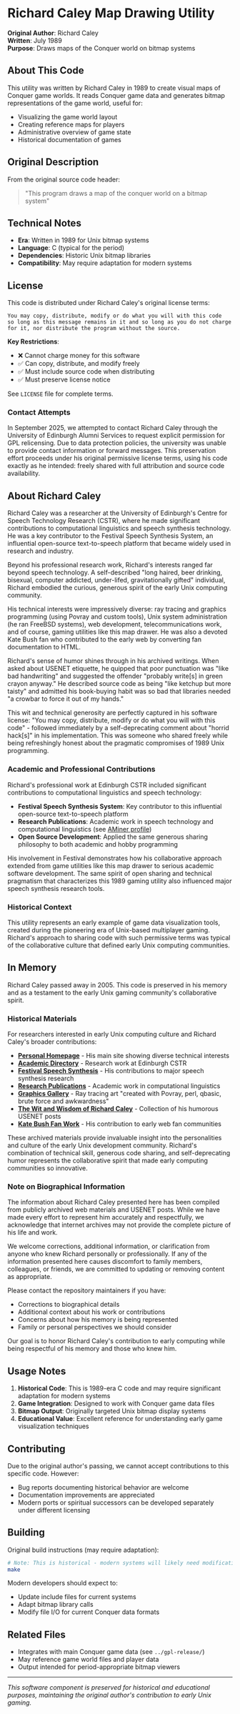 # Richard Caley Map Drawing Utility

**Original Author**: Richard Caley  
**Written**: July 1989  
**Purpose**: Draws maps of the Conquer world on bitmap systems

## About This Code

This utility was written by Richard Caley in 1989 to create visual maps of Conquer game worlds. It reads Conquer game data and generates bitmap representations of the game world, useful for:

- Visualizing the game world layout
- Creating reference maps for players
- Administrative overview of game state
- Historical documentation of games

## Original Description

From the original source code header:
> "This program draws a map of the conquer world on a bitmap system"

## Technical Notes

- **Era**: Written in 1989 for Unix bitmap systems
- **Language**: C (typical for the period)
- **Dependencies**: Historic Unix bitmap libraries
- **Compatibility**: May require adaptation for modern systems

## License

This code is distributed under Richard Caley's original license terms:

```
You may copy, distribute, modify or do what you will with this code 
so long as this message remains in it and so long as you do not charge 
for it, nor distribute the program without the source.
```

**Key Restrictions**:
- ❌ Cannot charge money for this software
- ✅ Can copy, distribute, and modify freely
- ✅ Must include source code when distributing
- ✅ Must preserve license notice

See `LICENSE` file for complete terms.


### Contact Attempts

In September 2025, we attempted to contact Richard Caley through the University of Edinburgh Alumni Services to request explicit permission for GPL relicensing. Due to data protection policies, the university was unable to provide contact information or forward messages. This preservation effort proceeds under his original permissive license terms, using his code exactly as he intended: freely shared with full attribution and source code availability.

## About Richard Caley

Richard Caley was a researcher at the University of Edinburgh's Centre for Speech Technology Research (CSTR), where he made significant contributions to computational linguistics and speech synthesis technology. He was a key contributor to the Festival Speech Synthesis System, an influential open-source text-to-speech platform that became widely used in research and industry.

Beyond his professional research work, Richard's interests ranged far beyond speech technology. A self-described "long haired, beer drinking, bisexual, computer addicted, under-lifed, gravitationally gifted" individual, Richard embodied the curious, generous spirit of the early Unix computing community.

His technical interests were impressively diverse: ray tracing and graphics programming (using Povray and custom tools), Unix system administration (he ran FreeBSD systems), web development, telecommunications work, and of course, gaming utilities like this map drawer. He was also a devoted Kate Bush fan who contributed to the early web by converting fan documentation to HTML.

Richard's sense of humor shines through in his archived writings. When asked about USENET etiquette, he quipped that poor punctuation was "like bad handwriting" and suggested the offender "probably write[s] in green crayon anyway." He described source code as being "like ketchup but more taisty" and admitted his book-buying habit was so bad that libraries needed "a crowbar to force it out of my hands."

This wit and technical generosity are perfectly captured in his software license: "You may copy, distribute, modify or do what you will with this code" - followed immediately by a self-deprecating comment about "horrid hack[s]" in his implementation. This was someone who shared freely while being refreshingly honest about the pragmatic compromises of 1989 Unix programming.

### Academic and Professional Contributions

Richard's professional work at Edinburgh CSTR included significant contributions to computational linguistics and speech technology:

- **Festival Speech Synthesis System**: Key contributor to this influential open-source text-to-speech platform
- **Research Publications**: Academic work in speech technology and computational linguistics (see [AMiner profile](https://aminer.org/profile/r-caley/65d6f2bdc136ef133132e1d0))
- **Open Source Development**: Applied the same generous sharing philosophy to both academic and hobby programming

His involvement in Festival demonstrates how his collaborative approach extended from game utilities like this map drawer to serious academic software development. The same spirit of open sharing and technical pragmatism that characterizes this 1989 gaming utility also influenced major speech synthesis research tools.

### Historical Context

This utility represents an early example of game data visualization tools, created during the pioneering era of Unix-based multiplayer gaming. Richard's approach to sharing code with such permissive terms was typical of the collaborative culture that defined early Unix computing communities.

## In Memory

Richard Caley passed away in 2005. This code is preserved in his memory and as a testament to the early Unix gaming community's collaborative spirit.

### Historical Materials

For researchers interested in early Unix computing culture and Richard Caley's broader contributions:

- **[Personal Homepage](https://web.archive.org/web/20060621153455/http://richard.caley.org.uk/)** - His main site showing diverse technical interests
- **[Academic Directory](https://web.archive.org/web/20050212154854/http://www.cogsci.ed.ac.uk/~rjc/)** - Research work at Edinburgh CSTR  
- **[Festival Speech Synthesis](https://github.com/festvox/festival/blob/master/ACKNOWLEDGMENTS)** - His contributions to major speech synthesis research
- **[Research Publications](https://aminer.org/profile/r-caley/65d6f2bdc136ef133132e1d0)** - Academic work in computational linguistics
- **[Graphics Gallery](https://web.archive.org/web/20021209075818fw_/http://flowers.ofthenight.org/gallery/index.html)** - Ray tracing art "created with Povray, perl, qbasic, brute force and awkwardness"
- **[The Wit and Wisdom of Richard Caley](https://web.archive.org/web/20060428074215/http://richard.caley.org.uk/caleyisms.html)** - Collection of his humorous USENET posts
- **[Kate Bush Fan Work](https://gaffa.org/cloud/richard_caley.html)** - His contribution to early web fan communities

These archived materials provide invaluable insight into the personalities and culture of the early Unix development community. Richard's combination of technical skill, generous code sharing, and self-deprecating humor represents the collaborative spirit that made early computing communities so innovative.

### Note on Biographical Information

The information about Richard Caley presented here has been compiled from publicly archived web materials and USENET posts. While we have made every effort to represent him accurately and respectfully, we acknowledge that internet archives may not provide the complete picture of his life and work.

We welcome corrections, additional information, or clarification from anyone who knew Richard personally or professionally. If any of the information presented here causes discomfort to family members, colleagues, or friends, we are committed to updating or removing content as appropriate.

Please contact the repository maintainers if you have:
- Corrections to biographical details
- Additional context about his work or contributions  
- Concerns about how his memory is being represented
- Family or personal perspectives we should consider

Our goal is to honor Richard Caley's contribution to early computing while being respectful of his memory and those who knew him.

## Usage Notes

1. **Historical Code**: This is 1989-era C code and may require significant adaptation for modern systems
2. **Game Integration**: Designed to work with Conquer game data files
3. **Bitmap Output**: Originally targeted Unix bitmap display systems
4. **Educational Value**: Excellent reference for understanding early game visualization techniques

## Contributing

Due to the original author's passing, we cannot accept contributions to this specific code. However:

- Bug reports documenting historical behavior are welcome
- Documentation improvements are appreciated
- Modern ports or spiritual successors can be developed separately under different licensing

## Building

Original build instructions (may require adaptation):

```bash
# Note: This is historical - modern systems will likely need modification
make
```

Modern developers should expect to:
- Update include files for current systems
- Adapt bitmap library calls
- Modify file I/O for current Conquer data formats

## Related Files

- Integrates with main Conquer game data (see `../gpl-release/`)
- May reference game world files and player data
- Output intended for period-appropriate bitmap viewers

---

*This software component is preserved for historical and educational purposes, maintaining the original author's contribution to early Unix gaming.*

